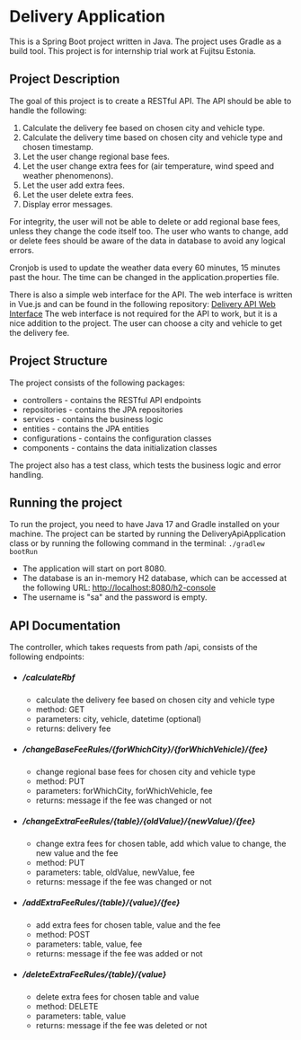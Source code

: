 # Delivery Application

This is a Spring Boot project written in Java. The project uses Gradle as a build tool.
This project is for internship trial work at Fujitsu Estonia.

## Project Description
The goal of this project is to create a RESTful API.
The API should be able to handle the following:
1) Calculate the delivery fee based on chosen city and vehicle type.
2) Calculate the delivery time based on chosen city and vehicle type and chosen timestamp.
3) Let the user change regional base fees.
4) Let the user change extra fees for (air temperature, wind speed and weather phenomenons).
5) Let the user add extra fees.
6) Let the user delete extra fees.
7) Display error messages.

For integrity, the user will not be able to delete or add regional base fees, unless they change the code itself too.
The user who wants to change, add or delete fees should be aware of the data in database to avoid any logical errors.

Cronjob is used to update the weather data every 60 minutes, 15 minutes past the hour. The time can be changed in the application.properties file.

There is also a simple web interface for the API. The web interface is written in Vue.js and can be found in the following repository: [Delivery API Web Interface](https://github.com/Elisabethein/Delivery_application)
The web interface is not required for the API to work, but it is a nice addition to the project. The user can choose a city and vehicle to get the delivery fee.

## Project Structure

The project consists of the following packages:
* controllers - contains the RESTful API endpoints
* repositories - contains the JPA repositories
* services - contains the business logic
* entities - contains the JPA entities
* configurations - contains the configuration classes
* components - contains the data initialization classes

The project also has a test class, which tests the business logic and error handling.
## Running the project

To run the project, you need to have Java 17 and Gradle installed on your machine.
The project can be started by running the DeliveryApiApplication class or by running the following command in the terminal:
```./gradlew bootRun```

* The application will start on port 8080.
* The database is an in-memory H2 database, which can be accessed at the following URL: [http://localhost:8080/h2-console](http://localhost:8080/h2-console)
* The username is "sa" and the password is empty.

## API Documentation

The controller, which takes requests from path /api, consists of the following endpoints:

* ##### /calculateRbf 
  - calculate the delivery fee based on chosen city and vehicle type
  - method: GET
  - parameters: city, vehicle, datetime (optional)
  - returns: delivery fee

* ##### /changeBaseFeeRules/{forWhichCity}/{forWhichVehicle}/{fee}

  - change regional base fees for chosen city and vehicle type
  - method: PUT
  - parameters: forWhichCity, forWhichVehicle, fee
  - returns: message if the fee was changed or not

* ##### /changeExtraFeeRules/{table}/{oldValue}/{newValue}/{fee} 
  - change extra fees for chosen table, add which value to change, the new value and the fee
  - method: PUT
  - parameters: table, oldValue, newValue, fee
  - returns: message if the fee was changed or not

* ##### /addExtraFeeRules/{table}/{value}/{fee} 
  - add extra fees for chosen table, value and the fee
  - method: POST
  - parameters: table, value, fee
  - returns: message if the fee was added or not

* ##### /deleteExtraFeeRules/{table}/{value}
  - delete extra fees for chosen table and value
  - method: DELETE
  - parameters: table, value
  - returns: message if the fee was deleted or not
